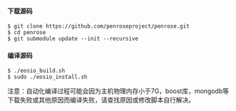 #### 下载源码

	$ git clone https://github.com/penroseproject/penrose.git
	$ cd penrose
	$ git submodule update --init --recursive

#### 编译源码

	$ ./eosio_build.sh
	$ sudo ./eosio_install.sh
	
注意：自动化编译过程可能会因为主机物理内存小于7G，boost库，mongodb等下载失败或其他原因而编译失败，请查找原因或修改脚本自行解决。